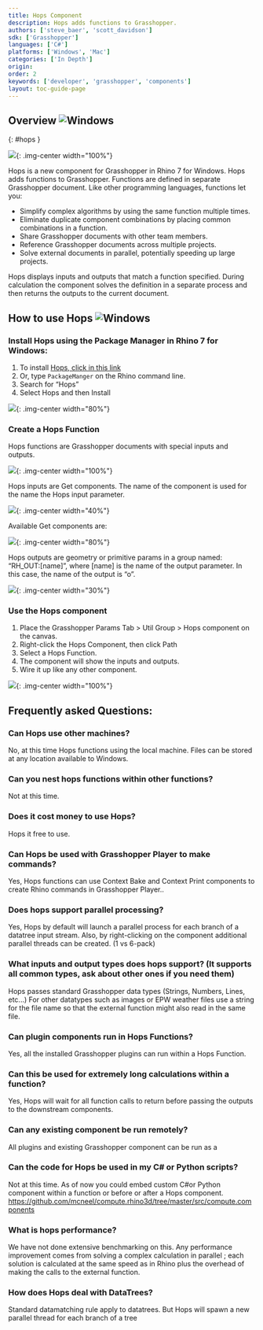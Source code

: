 ```yaml
---
title: Hops Component
description: Hops adds functions to Grasshopper.
authors: ['steve_baer', 'scott_davidson']
sdk: ['Grasshopper']
languages: ['C#']
platforms: ['Windows', 'Mac']
categories: ['In Depth']
origin:
order: 2
keywords: ['developer', 'grasshopper', 'components']
layout: toc-guide-page
---
```


## Overview <img src="{{ site.baseurl }}/images/win-logo-small.png" alt="Windows" class="guide_icon"> 
{: #hops }

<img src="{{ site.baseurl }}/images/hops-overview.png">{: .img-center  width="100%"}

Hops is a new component for Grasshopper in Rhino 7 for Windows. Hops adds functions to Grasshopper. Functions are defined in separate Grasshopper document. Like other programming languages, functions let you:

* Simplify complex algorithms by using the same function multiple times.
* Eliminate duplicate component combinations by placing common combinations in a function.
* Share Grasshopper documents with other team members.
* Reference Grasshopper documents across multiple projects.
* Solve external documents in parallel, potentially speeding up large projects.
 
Hops displays inputs and outputs that match a function specified. During calculation the component solves the definition in a separate process and then returns the outputs to the current document.

## How to use Hops <img src="{{ site.baseurl }}/images/hops.svg" alt="Windows" class="guide_icon"> 

### Install Hops using the Package Manager in Rhino 7 for Windows:
  1. To install [Hops, click in this link](rhino://package/search?name=hops)
  1. Or, type `PackageManger` on the Rhino command line.
  1. Search for “Hops”
  1. Select Hops and then Install

<img src="{{ site.baseurl }}/images/hopsinstall.jpg">{: .img-center  width="80%"}

### Create a Hops Function

Hops functions are Grasshopper documents with special inputs and outputs.

<img src="{{ site.baseurl }}/images/hops-function.png">{: .img-center  width="100%"}

Hops inputs are Get components. The name of the component is used for the name the Hops input parameter.

<img src="{{ site.baseurl }}/images/hops-input.png">{: .img-center  width="40%"}

Available Get components are:

<img src="{{ site.baseurl }}/images/get-components.jpg">{: .img-center  width="80%"}

Hops outputs are geometry or primitive params in a group named: “RH_OUT:[name]”, where [name] is the name of the output parameter. In this case, the name of the output is “o”.

<img src="{{ site.baseurl }}/images/hops-output.png">{: .img-center  width="30%"}

### Use the Hops component

1. Place the Grasshopper Params Tab > Util Group > Hops component on the canvas.
1. Right-click the Hops Component, then click Path
1. Select a Hops Function.
1. The component will show the inputs and outputs.
1. Wire it up like any other component.

<img src="{{ site.baseurl }}/images/gh-hops-path.png">{: .img-center  width="100%"}

## Frequently asked Questions:

### Can Hops use other machines?

No, at this time Hops functions using the local machine.  Files can be stored at any location available to Windows.

### Can you nest hops functions within other functions?

Not at this time.

### Does it cost money to use Hops?

Hops it free to use.

### Can Hops be used with Grasshopper Player to make commands?

Yes, Hops functions can use Context Bake and Context Print components to create Rhino commands in Grasshopper Player..

### Does hops support parallel processing?

Yes, Hops by default will launch a parallel process for each branch of a datatree input stream. Also, by right-clicking on the component additional parallel threads can be created. (1 vs 6-pack)

### What inputs and output types does hops support? (It supports all common types, ask about other ones if you need them)

Hops passes standard Grasshopper data types (Strings, Numbers, Lines, etc...) For other datatypes such as images or EPW weather files use a string for the file name so that the external function might also read in the same file.

### Can plugin components run in Hops Functions?

Yes, all the installed Grasshopper plugins can run within a Hops Function.

### Can this be used for extremely long calculations within a function?

Yes, Hops will wait for all function calls to return before passing the outputs to the downstream components. 

### Can any existing component be run remotely?

All plugins and existing Grasshopper component can be run as a 

### Can the code for Hops be used in my C# or Python scripts?

Not at this time.  As of now you could embed custom C#or Python component within a function or before or after a Hops component. https://github.com/mcneel/compute.rhino3d/tree/master/src/compute.components

### What is hops performance?

We have not done extensive benchmarking on this. Any performance improvement comes from solving a complex calculation in parallel ; each solution is calculated at the same speed as in Rhino plus the overhead of making the calls to the external function. 

### How does Hops deal with DataTrees?

Standard datamatching rule apply to datatrees.  But Hops will spawn a new parallel thread for each branch of a tree
